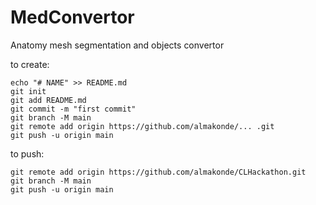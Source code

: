 # MedConvertor
Anatomy mesh segmentation and objects convertor

to create:
```
echo "# NAME" >> README.md
git init
git add README.md
git commit -m "first commit"
git branch -M main
git remote add origin https://github.com/almakonde/... .git
git push -u origin main
```

to push:
```
git remote add origin https://github.com/almakonde/CLHackathon.git
git branch -M main
git push -u origin main
```
